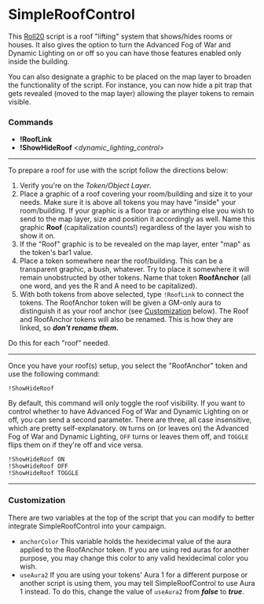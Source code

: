 # SimpleRoofControl

This [Roll20](http://roll20.net/) script is a roof "lifting" system that shows/hides rooms or houses. It also gives the option to turn the Advanced Fog of War and Dynamic Lighting on or off so you can have those features enabled only inside the building.

You can also designate a graphic to be placed on the map layer to broaden the functionality of the script. For instance, you can now hide a pit trap that gets revealed (moved to the map layer) allowing the player tokens to remain visible.

### Commands
* **!RoofLink**
* **!ShowHideRoof** <_dynamic_lighting_control_>

---

To prepare a roof for use with the script follow the directions below:
1. Verify you're on the *Token/Object Layer*.
2. Place a graphic of a roof covering your room/building and size it to your needs. Make sure it is above all tokens you may have "inside" your room/building. If your graphic is a floor trap or anything else you wish to send to the map layer, size and position it accordingly as well. Name this graphic **Roof** (capitalization counts!) regardless of the layer you wish to show it on.
3. If the "Roof" graphic is to be revealed on the map layer, enter "map" as the token's bar1 value.
4. Place a token somewhere near the roof/building. This can be a transparent graphic, a bush, whatever. Try to place it somewhere it will remain unobstructed by other tokens. Name that token **RoofAnchor** (all one word, and yes the R and A need to be capitalized).
5. With both tokens from above selected, type `!RoofLink` to connect the tokens. The RoofAnchor token will be given a GM-only aura to distinguish it as your roof anchor (see [Customization](#customization) below). The Roof and RoofAnchor tokens will also be renamed. This is how they are linked, so ***don't rename them.***

Do this for each "roof" needed.

---

Once you have your roof(s) setup, you select the "RoofAnchor" token and use the following command:

```
!ShowHideRoof
```

By default, this command will only toggle the roof visibility. If you want to control whether to have Advanced Fog of War and Dynamic Lighting on or off, you can send a second parameter. There are three, all case insensitive, which are pretty self-explanatory. `ON` turns on (or leaves on) the Advanced Fog of War and Dynamic Lighting, `OFF` turns or leaves them off, and `TOGGLE` flips them on if they're off and vice versa.

```
!ShowHideRoof ON
!ShowHideRoof OFF
!ShowHideRoof TOGGLE
```

---

### Customization

There are two variables at the top of the script that you can modify to better integrate SimpleRoofControl into your campaign.
* `anchorColor` This variable holds the hexidecimal value of the aura applied to the RoofAnchor token. If you are using red auras for another purpose, you may change this color to any valid hexidecimal color you wish.
* `useAura2` If you are using your tokens' Aura 1 for a different purpose or another script is using them, you may tell SimpleRoofControl to use Aura 1 instead. To do this, change the value of `useAura2` from ***false*** to ***true***.
